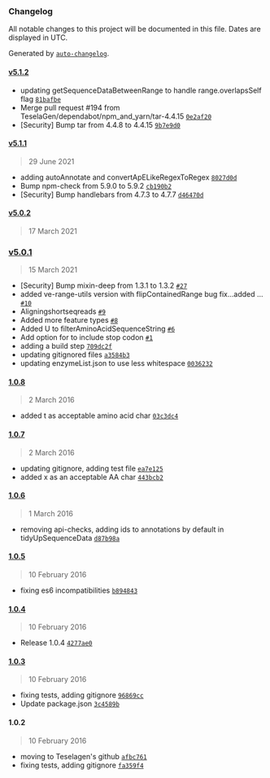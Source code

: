### Changelog

All notable changes to this project will be documented in this file. Dates are displayed in UTC.

Generated by [`auto-changelog`](https://github.com/CookPete/auto-changelog).

#### [v5.1.2](https://github.com/TeselaGen/ve-sequence-utils/compare/v5.1.1...v5.1.2)

- updating getSequenceDataBetweenRange to handle range.overlapsSelf flag [`81bafbe`](https://github.com/TeselaGen/ve-sequence-utils/commit/81bafbe6efd58f6919e7ec09039647d678a1c95d)
- Merge pull request #194 from TeselaGen/dependabot/npm_and_yarn/tar-4.4.15 [`0e2af20`](https://github.com/TeselaGen/ve-sequence-utils/commit/0e2af20e9ed723b90668f2bb168e4ff501f6a553)
- [Security] Bump tar from 4.4.8 to 4.4.15 [`9b7e9d0`](https://github.com/TeselaGen/ve-sequence-utils/commit/9b7e9d0457740720126feccf75da1753bdaed25f)

#### [v5.1.1](https://github.com/TeselaGen/ve-sequence-utils/compare/v5.0.2...v5.1.1)

> 29 June 2021

- adding autoAnnotate and convertApELikeRegexToRegex [`8027d0d`](https://github.com/TeselaGen/ve-sequence-utils/commit/8027d0d5002cc83a750cb86ef9676995c2c7c1d9)
- Bump npm-check from 5.9.0 to 5.9.2 [`cb190b2`](https://github.com/TeselaGen/ve-sequence-utils/commit/cb190b24ad39ce1557aee5644aa887b58af92be1)
- [Security] Bump handlebars from 4.7.3 to 4.7.7 [`d46470d`](https://github.com/TeselaGen/ve-sequence-utils/commit/d46470d6678f332b183ce0aa889b012f6683ef68)

#### [v5.0.2](https://github.com/TeselaGen/ve-sequence-utils/compare/v5.0.1...v5.0.2)

> 17 March 2021

### [v5.0.1](https://github.com/TeselaGen/ve-sequence-utils/compare/1.0.8...v5.0.1)

> 15 March 2021

- [Security] Bump mixin-deep from 1.3.1 to 1.3.2 [`#27`](https://github.com/TeselaGen/ve-sequence-utils/pull/27)
- added ve-range-utils version with flipContainedRange bug fix...added … [`#10`](https://github.com/TeselaGen/ve-sequence-utils/pull/10)
- Aligningshortseqreads [`#9`](https://github.com/TeselaGen/ve-sequence-utils/pull/9)
- Added more feature types [`#8`](https://github.com/TeselaGen/ve-sequence-utils/pull/8)
- Added U to filterAminoAcidSequenceString [`#6`](https://github.com/TeselaGen/ve-sequence-utils/pull/6)
- Add option for to include stop codon [`#1`](https://github.com/TeselaGen/ve-sequence-utils/pull/1)
- adding a build step [`709dc2f`](https://github.com/TeselaGen/ve-sequence-utils/commit/709dc2fee108bfc5bfc358b8bdde19e0809309b6)
- updating gitignored files [`a3584b3`](https://github.com/TeselaGen/ve-sequence-utils/commit/a3584b316367a94188e592efbe4a55f09e97ba2a)
- updating enzymeList.json to use less whitespace [`0036232`](https://github.com/TeselaGen/ve-sequence-utils/commit/00362323c0d6f1544117759fdf34f8b7b02f702b)

#### [1.0.8](https://github.com/TeselaGen/ve-sequence-utils/compare/1.0.7...1.0.8)

> 2 March 2016

- added t as acceptable amino acid char [`03c3dc4`](https://github.com/TeselaGen/ve-sequence-utils/commit/03c3dc44e3642b10c21974e137750d93e9dfdfb8)

#### [1.0.7](https://github.com/TeselaGen/ve-sequence-utils/compare/1.0.6...1.0.7)

> 2 March 2016

- updating gitignore, adding test file [`ea7e125`](https://github.com/TeselaGen/ve-sequence-utils/commit/ea7e1253b0e3dc79402a44f75f232b4236492ccb)
- added x as an acceptable AA char [`443bcb2`](https://github.com/TeselaGen/ve-sequence-utils/commit/443bcb2799f92922d5490b0f2aeb76ed0c9077c1)

#### [1.0.6](https://github.com/TeselaGen/ve-sequence-utils/compare/1.0.5...1.0.6)

> 1 March 2016

- removing api-checks, adding ids to annotations by default in tidyUpSequenceData [`d87b98a`](https://github.com/TeselaGen/ve-sequence-utils/commit/d87b98ac310356e7636094c18f7d2abeb17111d1)

#### [1.0.5](https://github.com/TeselaGen/ve-sequence-utils/compare/1.0.4...1.0.5)

> 10 February 2016

- fixing es6 incompatibilities [`b894843`](https://github.com/TeselaGen/ve-sequence-utils/commit/b89484332fcb1bcd095953193f4c930444cdd9a7)

#### [1.0.4](https://github.com/TeselaGen/ve-sequence-utils/compare/1.0.3...1.0.4)

> 10 February 2016

- Release 1.0.4 [`4277ae0`](https://github.com/TeselaGen/ve-sequence-utils/commit/4277ae0270dfdabee56f609435795ba72380d8fe)

#### [1.0.3](https://github.com/TeselaGen/ve-sequence-utils/compare/1.0.2...1.0.3)

> 10 February 2016

- fixing tests, adding gitignore [`96869cc`](https://github.com/TeselaGen/ve-sequence-utils/commit/96869cc2ee3e38d2e1f74ab1fa380e1fb801584a)
- Update package.json [`3c4589b`](https://github.com/TeselaGen/ve-sequence-utils/commit/3c4589b8c0ddbda553874e0c2c8ddcfcd127e685)

#### 1.0.2

> 10 February 2016

- moving to Teselagen's github [`afbc761`](https://github.com/TeselaGen/ve-sequence-utils/commit/afbc761b902944256ecaefe2d6b2eecf36dbac91)
- fixing tests, adding gitignore [`fa359f4`](https://github.com/TeselaGen/ve-sequence-utils/commit/fa359f4c76791c4e41f8ce34f3ea46fad162350a)
